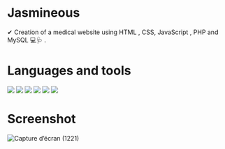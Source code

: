 # Jasmineous
✔ Creation of a medical website using HTML , CSS, JavaScript , PHP and MySQL 💻​🩺 .
<br>
# Languages and tools
![](https://img.shields.io/badge/CSS3-1572B6?style=for-the-badge&logo=css3&logoColor=white)
![](https://img.shields.io/badge/HTML5-E34F26?style=for-the-badge&logo=html5&logoColor=white)
![](https://img.shields.io/badge/JavaScript-323330?style=for-the-badge&logo=javascript&logoColor=F7DF1E)
![](https://img.shields.io/badge/PHP-777BB4?style=for-the-badge&logo=php&logoColor=white)
![](https://img.shields.io/badge/VSCode-0078D4?style=for-the-badge&logo=visual%20studio%20code&logoColor=white)
![](https://img.shields.io/badge/MySQL-005C84?style=for-the-badge&logo=mysql&logoColor=white)

# Screenshot

![Capture d’écran (1221)](https://github.com/user-attachments/assets/6b1f5305-800a-47c7-9deb-d29592976eb3)
